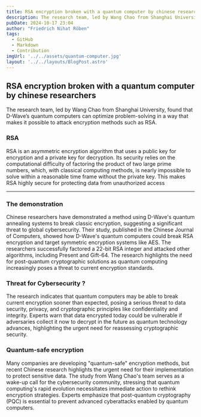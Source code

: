 ```yaml
---
title: RSA encryption broken with a quantum computer by chinese researchers
description: The research team, led by Wang Chao from Shanghai University, found that D-Wave’s quantum computers can optimize problem-solving in a way that makes it possible to attack encryption methods such as RSA.
pubDate: 2024-10-17 23:04
author: "Friedrich Nihat Röben"
tags:
  - GitHub
  - Markdown
  - Contribution
imgUrl: '../../assets/quantum-computer.jpg'
layout: '../../layouts/BlogPost.astro'
---
```


## RSA encryption broken with a quantum computer by chinese researchers

The research team, led by Wang Chao from Shanghai University, found that D-Wave’s quantum computers can optimize problem-solving in a way that makes it possible to attack encryption methods such as RSA.

### RSA

RSA is an asymmetric encryption algorithm that uses a public key for encryption and a private key for decryption. Its security relies on the computational difficulty of factoring the product of two large prime numbers, which, with classical computing methods, is nearly impossible to solve within a reasonable time frame without the private key. This makes RSA highly secure for protecting data from unauthorized access

---

### The demonstration

Chinese researchers have demonstrated a method using D-Wave's quantum annealing systems to break classic encryption, suggesting a significant threat to global cybersecurity. Their study, published in the Chinese Journal of Computers, showed how D-Wave's quantum computers could break RSA encryption and target symmetric encryption systems like AES. The researchers successfully factored a 22-bit RSA integer and attacked other algorithms, including Present and Gift-64. The research highlights the need for post-quantum cryptographic solutions as quantum computing increasingly poses a threat to current encryption standards.

### Threat for Cybersecurity ?

The research indicates that quantum computers may be able to break current encryption sooner than expected, posing a serious threat to data security, privacy, and cryptographic principles like confidentiality and integrity. Experts warn that data encrypted today could be vulnerable if adversaries collect it now to decrypt in the future as quantum technology advances, highlighting the urgent need for reassessing cryptographic security.


### Quantum-safe encryption

Many companies are developing "quantum-safe" encryption methods, but recent Chinese research highlights the urgent need for their implementation to protect sensitive data. The study from Wang Chao's team serves as a wake-up call for the cybersecurity community, stressing that quantum computing's rapid evolution necessitates immediate action to rethink encryption strategies. Experts emphasize that post-quantum cryptography (PQC) is essential to prevent advanced cyberattacks enabled by quantum computers.


